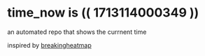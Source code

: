 # time_now is (( 1713114000349 ))

an automated repo that shows the currnent time

inspired by [breakingheatmap](https://github.com/breakingheatmap/breakingheatmap)